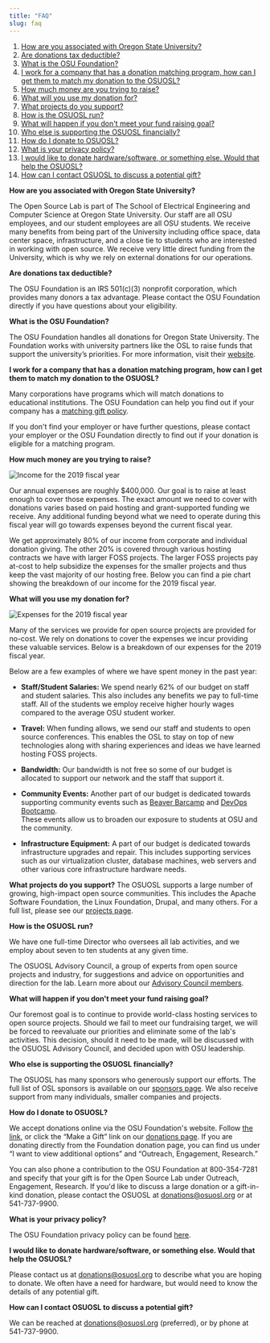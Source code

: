 ```yaml
---
title: "FAQ"
slug: faq
---
```


1. [How are you associated with Oregon State University?](#how-are-you-associated-with-oregon-state-university)
2. [Are donations tax deductible?](#are-donations-tax-deductible)
3. [What is the OSU Foundation?](#what-is-the-osu-foundation)
4. [I work for a company that has a donation matching program, how can I get them to match my donation to the OSUOSL?](#i-work-for-a-company-that-has-a-donation-matching-program-how-can-i-get-them-to-match-my-donation-to-the-osuosl)
5. [How much money are you trying to raise?](#how-much-money-are-you-trying-to-raise)
6. [What will you use my donation for?](#what-will-you-use-my-donation-for)
7. [What projects do you support?](#what-projects-do-you-support)
8. [How is the OSUOSL run?](#how-is-the-osuosl-run)
9. [What will happen if you don't meet your fund raising goal?](#what-will-happen-if-you-dont-meet-your-fund-raising-goal)
10. [Who else is supporting the OSUOSL financially?](#who-else-is-supporting-the-osuosl-financially)
11. [How do I donate to OSUOSL?](#how-do-i-donate-to-osuosl)
12. [What is your privacy policy?](#what-is-your-privacy-policy)
13. [I would like to donate hardware/software, or something else. Would that help the OSUOSL?](#i-would-like-to-donate-hardwaresoftware-or-something-else-would-that-help-the-osuosl)
14. [How can I contact OSUOSL to discuss a potential gift?](#how-can-i-contact-osuosl-to-discuss-a-potential-gift)


**How are you associated with Oregon State University?**

The Open Source Lab is part of The School of Electrical Engineering and Computer Science at Oregon State University.
Our staff are all OSU employees, and our student employees are all OSU students. We receive many benefits from being
part of the University including office space, data center space, infrastructure, and a close tie to students who are
interested in working with open source. We receive very little direct funding from the University, which is why we rely
on external donations for our operations.


**Are donations tax deductible?**

The OSU Foundation is an IRS 501(c)(3) nonprofit corporation, which provides many donors a tax advantage. Please
contact the OSU Foundation directly if you have questions about your eligibility.


**What is the OSU Foundation?**

The OSU Foundation handles all donations for Oregon State University. The Foundation works with university partners
like the OSL to raise funds that support the university’s priorities. For more information, visit their [website](http://osufoundation.org).


**I work for a company that has a donation matching program, how can I get them to match my donation to the OSUOSL?**

Many corporations have programs which will match donations to educational institutions. The OSU Foundation can help you
find out if your company has a [matching gift policy](http://www.osufoundation.org/s/359/foundation/index.aspx?sid=359&gid=34&pgid=4358).

If you don't find your employer or have further questions, please contact your employer or the OSU Foundation directly
to find out if your donation is eligible for a matching program.


**How much money are you trying to raise?**

![Income for the 2019 fiscal year](/images/IncomeGraphic2019.png#right-faq)

Our annual expenses are roughly $400,000. Our goal is to raise at least enough to cover those expenses. The exact
amount we need to cover with donations varies based on paid hosting and grant-supported funding we receive. Any
additional funding beyond what we need to operate during this fiscal year will go towards expenses beyond the current
fiscal year.

We get approximately 80% of our income from corporate and individual donation giving. The other 20% is covered through
various hosting contracts we have with larger FOSS projects. The larger FOSS projects pay at-cost to help subsidize the
expenses for the smaller projects and thus keep the vast majority of our hosting free. Below you can find a pie chart
showing the breakdown of our income for the 2019 fiscal year.


**What will you use my donation for?**

![Expenses for the 2019 fiscal year](/images/ExpensesGraphic2019.png#right-faq)

Many of the services we provide for open source projects are provided for no-cost. We rely on donations to cover the
expenses we incur providing these valuable services. Below is a breakdown of our expenses for the 2019 fiscal year.

Below are a few examples of where we have spent money in the past year:

* **Staff/Student Salaries:** We spend nearly 62% of our budget on staff and student salaries. This also includes any
  benefits we pay to full-time staff.  All of the students we employ receive higher hourly wages compared to the
  average OSU student worker.

* **Travel:** When funding allows, we send our staff and students to open source conferences. This enables the OSL to
  stay on top of new technologies along with sharing experiences and ideas we have learned hosting FOSS projects.

* **Bandwidth:** Our bandwidth is not free so some of our budget is allocated to support our network and the staff that
  support it.

* **Community Events:** Another part of our budget is dedicated towards supporting community events such as 
  [Beaver Barcamp](http://beaverbarcamp.org/) and [DevOps Bootcamp](https://devopsbootcamp.osuosl.org/).  
  These events allow us to broaden our exposure to students at OSU and the community.

* **Infrastructure Equipment:** A part of our budget is dedicated towards infrastructure upgrades and repair. This
  includes supporting services such as our virtualization cluster, database machines, web servers and other various
  core infrastructure hardware needs.


**What projects do you support?**
The OSUOSL supports a large number of growing, high-impact open source communities. This includes the Apache Software
Foundation, the Linux Foundation, Drupal, and many others. For a full list, please see our 
[projects page](http://osuosl.org/services/hosting/communities).


**How is the OSUOSL run?**

We have one full-time Director who oversees all lab activities, and we employ about seven to ten students at any
given time.

The OSUOSL Advisory Council, a group of experts from open source projects and industry, for suggestions and advice on
opportunities and direction for the lab.  Learn more about our [Advisory Council members](http://osuosl.org/advisors).


**What will happen if you don't meet your fund raising goal?**

Our foremost goal is to continue to provide world-class hosting services to open source projects. Should we fail to
meet our fundraising target, we will be forced to reevaluate our priorities and eliminate some of the lab's activities.
This decision, should it need to be made, will be discussed with the OSUOSL Advisory Council, and decided upon with OSU
leadership.


**Who else is supporting the OSUOSL financially?**

The OSUOSL has many sponsors who generously support our efforts. The full list of OSL sponsors is available on our
[sponsors page](http://osuosl.org/sponsors).  We also receive support from many individuals, smaller companies and projects.


**How do I donate to OSUOSL?**

We accept donations online via the OSU Foundation's website. Follow [the link](https://securelb.imodules.com/s/359/foundation/index.aspx?sid=359&gid=34&pgid=1982&bledit=1&cid=3007&dids=79), 
or click the “Make a Gift” link on our [donations page](http://osuosl.org/donate/). If you are donating directly from 
the Foundation donation page, you can find us under “I want to view additional options” and “Outreach, Engagement, Research.”

You can also phone a contribution to the OSU Foundation at 800-354-7281 and specify that your gift is for the Open
Source Lab under Outreach, Engagement, Research. If you'd like to discuss a large donation or a gift-in-kind donation,
please contact the OSUOSL at donations@osuosl.org or at 541-737-9900.


**What is your privacy policy?**

The OSU Foundation privacy policy can be found [here](http://campaignforosu.org/staffresources/policiesandprocedures/).


**I would like to donate hardware/software, or something else. Would that help the OSUOSL?**

Please contact us at donations@osuosl.org to describe what you are hoping to donate. We often have a need for hardware,
but would need to know the details of any potential gift.


**How can I contact OSUOSL to discuss a potential gift?**

We can be reached at donations@osuosl.org (preferred), or by phone at 541-737-9900.